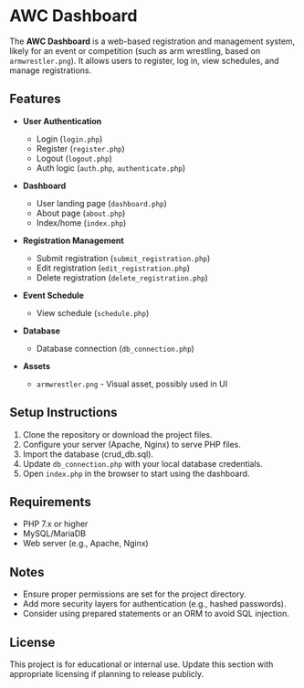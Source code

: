 # AWC Dashboard

The **AWC Dashboard** is a web-based registration and management system, likely for an event or competition (such as arm wrestling, based on `armwrestler.png`). It allows users to register, log in, view schedules, and manage registrations.

## Features

- **User Authentication**
  - Login (`login.php`)
  - Register (`register.php`)
  - Logout (`logout.php`)
  - Auth logic (`auth.php`, `authenticate.php`)

- **Dashboard**
  - User landing page (`dashboard.php`)
  - About page (`about.php`)
  - Index/home (`index.php`)

- **Registration Management**
  - Submit registration (`submit_registration.php`)
  - Edit registration (`edit_registration.php`)
  - Delete registration (`delete_registration.php`)

- **Event Schedule**
  - View schedule (`schedule.php`)

- **Database**
  - Database connection (`db_connection.php`)

- **Assets**
  - `armwrestler.png` - Visual asset, possibly used in UI

## Setup Instructions

1. Clone the repository or download the project files.
2. Configure your server (Apache, Nginx) to serve PHP files.
3. Import the database (crud_db.sql).
4. Update `db_connection.php` with your local database credentials.
5. Open `index.php` in the browser to start using the dashboard.

## Requirements

- PHP 7.x or higher
- MySQL/MariaDB
- Web server (e.g., Apache, Nginx)

## Notes

- Ensure proper permissions are set for the project directory.
- Add more security layers for authentication (e.g., hashed passwords).
- Consider using prepared statements or an ORM to avoid SQL injection.

## License

This project is for educational or internal use. Update this section with appropriate licensing if planning to release publicly.

